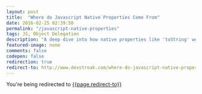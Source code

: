 ```yaml
---
layout: post
title:  "Where do Javascript Native Properties Come From"
date: 2016-02-25 02:39:50
permalink: "/javascript-native-properties"
tags: JS, Object Delegation
description: "A deep dive into how native properties like 'toString' work."
featured-image: none
comments: false
codepen: false
redirection: true
redirect-to: http://www.devstreak.com/where-do-javascript-native-properties-come-from/
---
```


You're being redirected to [{{page.redirect-to}}]({{page.redirect-to}})